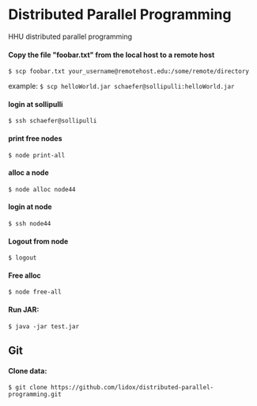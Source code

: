 # Distributed Parallel Programming
HHU distributed parallel programming

#### Copy the file "foobar.txt" from the local host to a remote host 
`$ scp foobar.txt your_username@remotehost.edu:/some/remote/directory`

example: `$ scp helloWorld.jar schaefer@sollipulli:helloWorld.jar` 

#### login at sollipulli
`$ ssh schaefer@sollipulli`

#### print free nodes
`$ node print-all`

#### alloc a node
`$ node alloc node44`

#### login at node
`$ ssh node44`

#### Logout from node
`$ logout`

#### Free alloc 
`$ node free-all`

#### Run JAR:
`$ java -jar test.jar`

## Git

#### Clone data:
`$ git clone https://github.com/lidox/distributed-parallel-programming.git`
